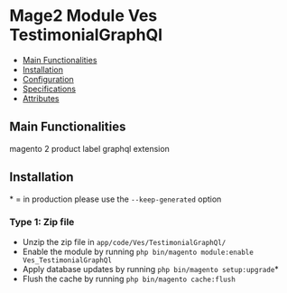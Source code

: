 # Mage2 Module Ves TestimonialGraphQl

 - [Main Functionalities](#markdown-header-main-functionalities)
 - [Installation](#markdown-header-installation)
 - [Configuration](#markdown-header-configuration)
 - [Specifications](#markdown-header-specifications)
 - [Attributes](#markdown-header-attributes)


## Main Functionalities
magento 2 product label graphql extension

## Installation
\* = in production please use the `--keep-generated` option

### Type 1: Zip file

 - Unzip the zip file in `app/code/Ves/TestimonialGraphQl/`
 - Enable the module by running `php bin/magento module:enable Ves_TestimonialGraphQl`
 - Apply database updates by running `php bin/magento setup:upgrade`\*
 - Flush the cache by running `php bin/magento cache:flush`
